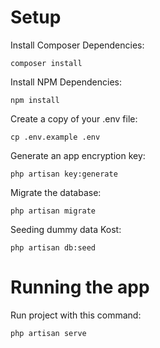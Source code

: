 # Setup

Install Composer Dependencies:

`composer install`

Install NPM Dependencies:

`npm install`

Create a copy of your .env file:

`cp .env.example .env`

Generate an app encryption key:

`php artisan key:generate`

Migrate the database:

`php artisan migrate`

Seeding dummy data Kost:

`php artisan db:seed`


# Running the app

Run project with this command:

`php artisan serve`
